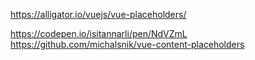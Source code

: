 


https://alligator.io/vuejs/vue-placeholders/

https://codepen.io/isitannarli/pen/NdVZmL
https://github.com/michalsnik/vue-content-placeholders

